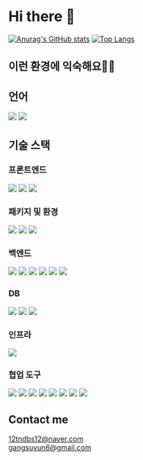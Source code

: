 # Hi there 👋

[![Anurag's GitHub stats](https://github-readme-stats.vercel.app/api?username=12tndbs12)](https://github.com/anuraghazra/github-readme-stats)
[![Top Langs](https://github-readme-stats.vercel.app/api/top-langs/?username=12tndbs12&layout=compact&hide=r,jupyter%20notebook,c%23&exclude_repo=roharui.github.io)](https://github.com/anuraghazra/github-readme-stats)

## 이런 환경에 익숙해요✍🏼

## 언어

<p>
  <img src= "https://img.shields.io/badge/JavaScript-F7DF1E?style=flat-square&logo=JavaScript&logoColor=white"/> 
  <img src= "https://img.shields.io/badge/TypeScript-black?logo=typescript&logoColor=blue"/>
</p>

## 기술 스택


### 프론트엔드
<p>
  <img src= "https://img.shields.io/badge/HTML-white?logo=html5"/>
  <img src= "https://img.shields.io/badge/CSS-blue?logo=css3"/>
  <img src= "https://img.shields.io/badge/React-black?logo=react"/>
</p>

### 패키지 및 환경
<p>
  <img src= "https://img.shields.io/badge/NPM-%23000000.svg?style=flat-square&logo=npm&logoColor=white"/>
  <img src= "https://img.shields.io/badge/Prettier-F7B93E?style=flat-square&logo=Prettier&logoColor=white"/>
  <img src= "https://img.shields.io/badge/Eslint-4B3263?style=flat-square&logo=Eslint&logoColor=white"/>
</p>

### 백엔드
<p>
  <img src= "https://img.shields.io/badge/-Node.js-black?logo=Node.js"/>
  <img src= "https://img.shields.io/badge/-express-blue?logo=Express"/>
  <img src= "https://img.shields.io/badge/nestjs-%23E0234E.svg?style=flat-square&logo=nestjs&logoColor=white"/>
  <img src= "https://img.shields.io/badge/-Sequelize-%2352B0E7?logo=Sequelize&logoColor=white"/>
  <img src= "https://img.shields.io/badge/Postman-FF6C37?style=flat-square&logo=Postman&logoColor=white"/>
  <img src= "https://img.shields.io/badge/githubactions-%232671E5.svg?style=flat-square&logo=githubactions&logoColor=white"/>
</p>

### DB
<p>
  <img src= "https://img.shields.io/badge/mysql-%2300f.svg?style=flat-square&logo=mysql&logoColor=white"/>
  <img src= "https://img.shields.io/badge/-Mongo%20DB-white?logo=MongoDB"/>
  <img src= "https://img.shields.io/badge/postgres-%23316192.svg?style=flat-square&logo=postgresql&logoColor=white"/>
</p>

### 인프라
<p>
  	<img src= "https://img.shields.io/badge/AWS-%23FF9900.svg?style=flat-square&logo=amazon-aws&logoColor=white"/>
</p>

### 협업 도구

<p>
  <img src= "https://img.shields.io/badge/Git-FF4500?logo=git&logoColor=white"/>
  <img src="https://img.shields.io/badge/GitHub-100000?logo=github" />
  <img src="https://img.shields.io/badge/Notion-white?logo=notion&logoColor=black">
  <img src="https://img.shields.io/badge/-slack-%234A154B?logo=Slack"/>
  <img src="https://img.shields.io/badge/Gather-caa6fe?style=flat-square&logo=Undertale&logoColor=white"/>
  <img src="https://img.shields.io/badge/-Swagger-black?logo=Swagger">
  <img src="https://img.shields.io/badge/Visual%20Studio%20Code-0078d7.svg?style=flat-square&logo=visual-studio-code&logoColor=white"/>
  <img src="https://img.shields.io/badge/%3CServer%3E-%237289DA.svg?style=flat-square&logo=discord&logoColor=white"/>
</p>

## Contact me

12tndbs12@naver.com <br/>
gangsuyun6@gmail.com

<!--
**12tndbs12/12tndbs12** is a ✨ _special_ ✨ repository because its `README.md` (this file) appears on your GitHub profile.

Here are some ideas to get you started:

- 🔭 I’m currently working on ...
- 🌱 I’m currently learning ...
- 👯 I’m looking to collaborate on ...
- 🤔 I’m looking for help with ...
- 💬 Ask me about ...
- 📫 How to reach me: ...
- 😄 Pronouns: ...
- ⚡ Fun fact: ...
-->
